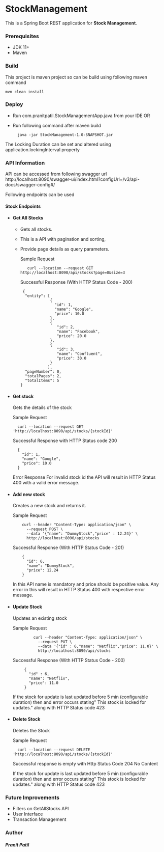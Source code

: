 # StockManagement

This is a Spring Boot REST application for **Stock Management**.

### **Prerequisites**
- JDK 11+
- Maven


### **Build**
This project is maven project so can be build using following maven command

    mvn clean install

### **Deploy**
- Run com.pranitpatil.StockManagementApp.java from your IDE
  OR
- Run following command after maven build

        java -jar StockManagement-1.0-SNAPSHOT.jar

The Locking Duration can be set and altered using application.lockingInterval property


### **API Information**
API can be accessed from following swagger url
http://localhost:8090/swagger-ui/index.html?configUrl=/v3/api-docs/swagger-config#/

Following endpoints can be used

####    Stock Endpoints
- ####  Get All Stocks
    - Gets all stocks.
    - This is a API with pagination and sorting,
    - Provide page details as query parameters.

      Sample Request

             curl --location --request GET http://localhost:8090/api/stocks?page=0&size=3 

      Successful Response (With HTTP Status Code - 200)

           {
            "entity": [
                       {
                         "id": 1,
                         "name": "Google",
                         "price": 10.0
                       },
                       {
                          "id": 2,
                          "name": "Facebook",
                          "price": 20.0
                       },
                       {
                          "id": 3,
                          "name": "Confluent",
                          "price": 30.0
                       }
                      ],
            "pageNumber": 0,
            "totalPages": 2,
            "totalItems": 5
          }  
   
 
- ####  Get stock
  Gets the details of the stock

  Sample Request

        curl --location --request GET 'http://localhost:8090/api/stocks/{stockId}'

  Successful Response with HTTP Status code 200

        {
          "id": 1,
          "name": "Google",
          "price": 10.0
        }

  Error Response
  For invalid stock id the API will result in HTTP Status 400 with a valid error message.

- #### Add new stock
  Creates a new stock and returns it.

  Sample Request

          curl --header "Content-Type: application/json" \
            --request POST \
            --data '{"name": "DummyStock","price" : 12.24}' \
            http://localhost:8090/api/stocks

  Successful Response (With HTTP Status Code - 201)

          {
            "id": 6,
            "name": "DummyStock",
            "price": 12.24
          }

  In this API name is mandatory and price should be positive value.
  Any error in this will result in HTTP Status 400 with respective error message.


- ####  Update Stock
  Updates an existing stock

  Sample Request

               curl --header "Content-Type: application/json" \
                 --request PUT \
                 --data '{"id" : 6,"name": "Netflix","price": 11.0}' \
                 http://localhost:8090/api/stocks

  Successful Response (With HTTP Status Code - 200)

           {
             "id" : 6,
             "name": "Netflix",
             "price": 11.0
           }
  
  If the stock for update is last updated before 5 min (configurable duration) then and error occurs stating" This stock is locked for updates." along with HTTP Status code 423

- ####  Delete Stock
  Deletes the Stock

  Sample Request

        curl --location --request DELETE 'http://localhost:8090/api/stocks/{stockId}'

  Successful response is empty with Http Status Code 204 No Content

  If the stock for update is last updated before 5 min (configurable duration) then and error occurs stating" This stock is locked for updates." along with HTTP Status code 423


### **Future Improvements**

- Filters on GetAllStocks API
- User Interface
- Transaction Management


### **Author**
##### **Pranit Patil**